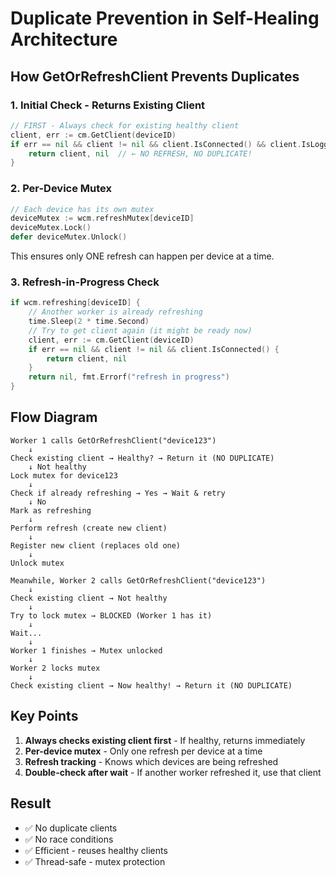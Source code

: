 # Duplicate Prevention in Self-Healing Architecture

## How GetOrRefreshClient Prevents Duplicates

### 1. **Initial Check - Returns Existing Client**
```go
// FIRST - Always check for existing healthy client
client, err := cm.GetClient(deviceID)
if err == nil && client != nil && client.IsConnected() && client.IsLoggedIn() {
    return client, nil  // ← NO REFRESH, NO DUPLICATE!
}
```

### 2. **Per-Device Mutex**
```go
// Each device has its own mutex
deviceMutex := wcm.refreshMutex[deviceID]
deviceMutex.Lock()
defer deviceMutex.Unlock()
```
This ensures only ONE refresh can happen per device at a time.

### 3. **Refresh-in-Progress Check**
```go
if wcm.refreshing[deviceID] {
    // Another worker is already refreshing
    time.Sleep(2 * time.Second)
    // Try to get client again (it might be ready now)
    client, err := cm.GetClient(deviceID)
    if err == nil && client != nil && client.IsConnected() {
        return client, nil
    }
    return nil, fmt.Errorf("refresh in progress")
}
```

## Flow Diagram

```
Worker 1 calls GetOrRefreshClient("device123")
    ↓
Check existing client → Healthy? → Return it (NO DUPLICATE)
    ↓ Not healthy
Lock mutex for device123
    ↓
Check if already refreshing → Yes → Wait & retry
    ↓ No
Mark as refreshing
    ↓
Perform refresh (create new client)
    ↓
Register new client (replaces old one)
    ↓
Unlock mutex

Meanwhile, Worker 2 calls GetOrRefreshClient("device123")
    ↓
Check existing client → Not healthy
    ↓
Try to lock mutex → BLOCKED (Worker 1 has it)
    ↓
Wait...
    ↓
Worker 1 finishes → Mutex unlocked
    ↓
Worker 2 locks mutex
    ↓
Check existing client → Now healthy! → Return it (NO DUPLICATE)
```

## Key Points

1. **Always checks existing client first** - If healthy, returns immediately
2. **Per-device mutex** - Only one refresh per device at a time
3. **Refresh tracking** - Knows which devices are being refreshed
4. **Double-check after wait** - If another worker refreshed it, use that client

## Result
- ✅ No duplicate clients
- ✅ No race conditions
- ✅ Efficient - reuses healthy clients
- ✅ Thread-safe - mutex protection
